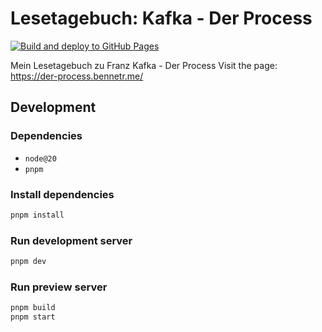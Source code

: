 # Lesetagebuch: Kafka - Der Process

[![Build and deploy to GitHub Pages](https://github.com/bennetrr/der-process/actions/workflows/build-deploy.yml/badge.svg)](https://github.com/bennetrr/der-process/actions/workflows/build-deploy.yml)

Mein Lesetagebuch zu Franz Kafka - Der Process 
Visit the page: https://der-process.bennetr.me/

## Development

### Dependencies

- `node@20`
- `pnpm`

### Install dependencies

```bash
pnpm install
```

### Run development server

```bash
pnpm dev
```

### Run preview server

```bash
pnpm build
pnpm start
```
